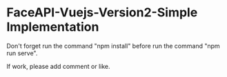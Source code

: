 # FaceAPI-Vuejs-Version2-Simple Implementation

Don't forget run the command "npm install" before run the command "npm run serve".

If work, please add comment or like.
